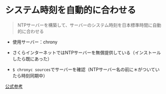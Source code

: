 # システム時刻を自動的に合わせる
> NTPサーバーを構築して、サーバーのシステム時刻を日本標準時間に自動的に合わせる
- 使用サーバー：chrony

- さくらインターネットではNTPサーバーを無償提供している（インストールしたら既にあった）
- `$ chronyc sources`でサーバーを確認（NTPサーバー名の前に＊がついていたら時刻同期中）

[公式参考](https://manual.sakura.ad.jp/cloud/support/ntp.html)
